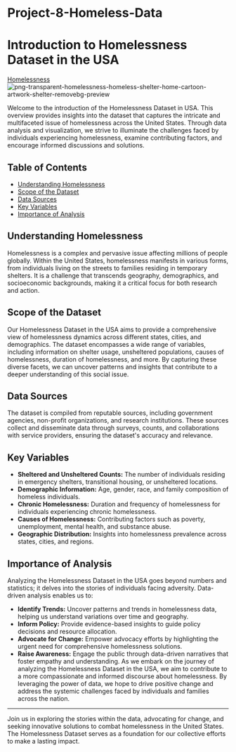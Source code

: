 # Project-8-Homeless-Data

# Introduction to Homelessness Dataset in the USA
[Homelessness](#homelessness) ![png-transparent-homelessness-homeless-shelter-home-cartoon-artwork-shelter-removebg-preview](https://github.com/TacoBadger/project-8-Homeless-Data/assets/11693256/73871d0a-f568-4093-85ad-5ea34dbdea29)
<!-- Replace with an image related to homelessness -->
Welcome to the introduction of the Homelessness Dataset in USA. This overview provides insights into the dataset that captures the intricate and multifaceted issue of homelessness across the United States. Through data analysis and visualization, we strive to illuminate the challenges faced by individuals experiencing homelessness, examine contributing factors, and encourage informed discussions and solutions.
## Table of Contents
- [Understanding Homelessness](#understanding-homelessness)
- [Scope of the Dataset](#scope-of-the-dataset)
- [Data Sources](#data-sources)
- [Key Variables](#key-variables)
- [Importance of Analysis](#importance-of-analysis)
## Understanding Homelessness
Homelessness is a complex and pervasive issue affecting millions of people globally. Within the United States, homelessness manifests in various forms, from individuals living on the streets to families residing in temporary shelters. It is a challenge that transcends geography, demographics, and socioeconomic backgrounds, making it a critical focus for both research and action.
## Scope of the Dataset
Our Homelessness Dataset in the USA aims to provide a comprehensive view of homelessness dynamics across different states, cities, and demographics. The dataset encompasses a wide range of variables, including information on shelter usage, unsheltered populations, causes of homelessness, duration of homelessness, and more. By capturing these diverse facets, we can uncover patterns and insights that contribute to a deeper understanding of this social issue.
## Data Sources
The dataset is compiled from reputable sources, including government agencies, non-profit organizations, and research institutions. These sources collect and disseminate data through surveys, counts, and collaborations with service providers, ensuring the dataset's accuracy and relevance.
## Key Variables
- **Sheltered and Unsheltered Counts:** The number of individuals residing in emergency shelters, transitional housing, or unsheltered locations.
- **Demographic Information:** Age, gender, race, and family composition of homeless individuals.
- **Chronic Homelessness:** Duration and frequency of homelessness for individuals experiencing chronic homelessness.
- **Causes of Homelessness:** Contributing factors such as poverty, unemployment, mental health, and substance abuse.
- **Geographic Distribution:** Insights into homelessness prevalence across states, cities, and regions.
## Importance of Analysis
Analyzing the Homelessness Dataset in the USA goes beyond numbers and statistics; it delves into the stories of individuals facing adversity. Data-driven analysis enables us to:
- **Identify Trends:** Uncover patterns and trends in homelessness data, helping us understand variations over time and geography.
- **Inform Policy:** Provide evidence-based insights to guide policy decisions and resource allocation.
- **Advocate for Change:** Empower advocacy efforts by highlighting the urgent need for comprehensive homelessness solutions.
- **Raise Awareness:** Engage the public through data-driven narratives that foster empathy and understanding.
As we embark on the journey of analyzing the Homelessness Dataset in the USA, we aim to contribute to a more compassionate and informed discourse about homelessness. By leveraging the power of data, we hope to drive positive change and address the systemic challenges faced by individuals and families across the nation.
---
Join us in exploring the stories within the data, advocating for change, and seeking innovative solutions to combat homelessness in the United States. The Homelessness Dataset serves as a foundation for our collective efforts to make a lasting impact.
